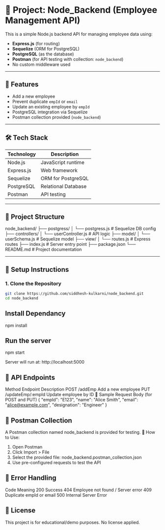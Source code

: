 # 📁 Project: Node_Backend (Employee Management API)

This is a simple Node.js backend API for managing employee data using:

- **Express.js** (for routing)
- **Sequelize** (ORM for PostgreSQL)
- **PostgreSQL** (as the database)
- **Postman** (for API testing with collection: `node_backend`)
- No custom middleware used

---

## 🚀 Features

- Add a new employee
- Prevent duplicate `empId` or `email`
- Update an existing employee by `empId`
- PostgreSQL integration via Sequelize
- Postman collection provided (`node_backend`)

---

## 🛠️ Tech Stack

| Technology  | Description              |
|-------------|--------------------------|
| Node.js     | JavaScript runtime       |
| Express.js  | Web framework            |
| Sequelize   | ORM for PostgreSQL       |
| PostgreSQL  | Relational Database      |
| Postman     | API testing              |

---

## 📂 Project Structure

node_backend/
├── postgress/
│ └── postgress.js # Sequelize DB config
├── controllers/
│ └── userController.js # API logic
├── model/
│ └── userSchema.js # Sequelize model
├── view/
│ └── routes.js # Express routes
├── index.js # Server entry point
├── package.json
└── README.md # Project documentation


---

## 🔧 Setup Instructions

### 1. Clone the Repository

```bash
git clone https://github.com/siddhesh-kulkarni/node_backend.git
cd node_backend
```

##  Install Dependancy
npm install

## Run the server
npm start

Server will run at: http://localhost:5000

## 📮 API Endpoints
Method	Endpoint	Description
POST	/addEmp	Add a new employee
PUT	/updateEmp/:empId	Update employee by ID
🔸 Sample Request Body (for POST and PUT)
{
  "empId": "E123",
  "name": "Alice Smith",
  "email": "alice@example.com",
  "designation": "Engineer"
}

## 🧪 Postman Collection
A Postman collection named node_backend is provided for testing.
🔽 How to Use:
1. Open Postman
2. Click Import > File
3. Select the provided file: node_backend.postman_collection.json
4. Use pre-configured requests to test the API

## 🧯 Error Handling
Code	Meaning
200	Success
404	Employee not found / Server error
409	Duplicate empId or email
500	Internal Server Error

## 📄 License
This project is for educational/demo purposes. No license applied.
